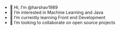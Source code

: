 - 👋 Hi, I’m @harshav1989
- 👀 I’m interested in Machine Learning and Java
- 🌱 I’m currently learning Front end Development 
- 💞️ I’m looking to collaborate on open source projects

<!---
harshav1989/harshav1989 is a ✨ special ✨ repository because its `README.md` (this file) appears on your GitHub profile.
You can click the Preview link to take a look at your changes.
--->
